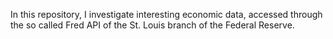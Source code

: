 In this repository, I investigate interesting economic data, accessed through the so called Fred API of the St. Louis branch of the Federal Reserve.
